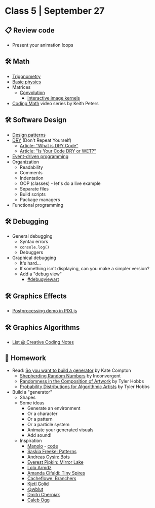 # Class 5 | September 27

## 📋 Review code

* Present your animation loops

## 🛠️ Math

* [Trigonometry](https://editor.p5js.org/cacheflowe/sketches/SSqX9j2X-)
* [Basic physics](https://editor.p5js.org/cacheflowe/sketches/488Fdh1O1)
* Matrices
  * [Convolution](https://www.taylorpetrick.com/blog/post/convolution-part1)
    * [Interactive image kernels](https://setosa.io/ev/image-kernels/)
* [Coding Math](https://www.youtube.com/user/codingmath) video series by Keith Peters

## 🛠️ Software Design

* [Design patterns](https://medium.com/educative/the-7-most-important-software-design-patterns-d60e546afb0e)
* [DRY](https://en.wikipedia.org/wiki/Don%27t_repeat_yourself) (Don't Repeat Yourself)
  * [Article: "What is DRY Code"](https://codinglead.github.io/javascript/what-is-DRY-code)
  * [Article: "Is Your Code DRY or WET?"](https://dzone.com/articles/is-your-code-dry-or-wet)
* [Event-driven programming](https://en.wikipedia.org/wiki/Event-driven_programming)
* Organization
  * Readability
  * Comments
  * Indentation
  * OOP (classes) - let's do a live example
  * Separate files
  * Build scripts
  * Package managers
* Functional programming

## 🛠️ Debugging

* General debugging
  * Syntax errors
  * `console.log()`
  * Debuggers
* Graphical debugging
  * It's hard...
  * If something isn't displaying, can you make a simpler version?
  * Add a "debug view"
    * [#debugviewart](https://www.instagram.com/explore/tags/debugviewart/)

## 🛠️ Graphics Effects

* [Postprocessing demo in PIXI.js](https://pixijs.io/pixi-filters/tools/demo/)

## 🛠️ Graphics Algorithms

* [List @ Creative Coding Notes](https://github.com/cacheflowe/creative-coding-notes#graphics-concepts)

## 📝 Homework

* Read:
  [So you want to build a generator](http://galaxykate0.tumblr.com/post/139774965871/so-you-want-to-build-a-generator) by Kate Compton
  * [Shepherding Random Numbers](https://inconvergent.net/2016/shepherding-random-numbers/) by Inconvergent
  * [Randomness in the Composition of Artwork](https://tylerxhobbs.com/essays/2014/randomness-in-the-composition-of-artwork) by Tyler Hobbs
  * [Probability Distributions for Algorithmic Artists](https://tylerxhobbs.com/essays/2014/probability-distributions-for-algorithmic-artists) by Tyler Hobbs
* Build a "generator"
  * Shapes
  * Some ideas
    * Generate an environment
    * Or a character
    * Or a pattern
    * Or a particle system
    * Animate your generated visuals
    * Add sound!
  * Inspiration
    * [Manolo](https://www.behance.net/manoloide) - [code](https://github.com/manoloide/AllSketchs)
    * [Saskia Freeke: Patterns](http://sasj.nl/)
    * [Andreas Gysin: Bots](https://www.instagram.com/p/B9KGXmNByRa/)
    * [Everest Pipkin: Mirror Lake](https://everestpipkin.itch.io/mirrorlake)
    * [Lolo Armdz](https://www.instagram.com/p/Bo9XS81HomN/)
    * [Amanda Cifaldi: Tiny Spires](https://twitter.com/tinyspires)
    * [Cacheflowe: Branchers](https://www.instagram.com/p/BwHxemPFcMc/)
    * [Kjetl Golid](https://www.instagram.com/p/B1FUsgSANMz/)
    * [@wblut](https://www.instagram.com/p/B9scpU8HgXY/)
    * [Dmitri Cherniak](https://www.instagram.com/p/CDzmKONnAlj/)
    * [Caleb Ogg](https://www.instagram.com/p/B_YjBSYnMn1/)
